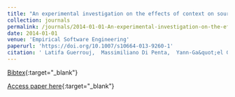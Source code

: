 ```yaml
---
title: "An experimental investigation on the effects of context on source code identifiers splitting and expansion"
collection: journals
permalink: /journals/2014-01-01-An-experimental-investigation-on-the-effects-of-context-on-source-code-identifiers-splitting-and-expansion
date: 2014-01-01
venue: 'Empirical Software Engineering'
paperurl: 'https://doi.org/10.1007/s10664-013-9260-1'
citation: ' Latifa Guerrouj,  Massimiliano Di Penta,  Yann-Ga&quot;el Gu&apos;eh&apos;eneuc,  Giuliano Antoniol, &quot;An experimental investigation on the effects of context on source code identifiers splitting and expansion.&quot; Empirical Software Engineering, 2014.'
---
```

[Bibtex](https://dblp.org/rec/bib/journals/ese/GuerroujPGA14){:target="_blank"}

[Access paper here](https://doi.org/10.1007/s10664-013-9260-1){:target="_blank"}
